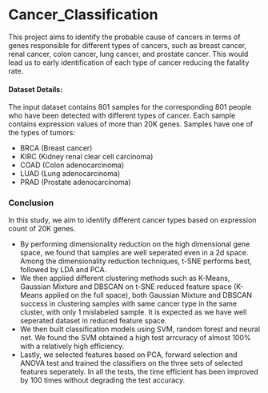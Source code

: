 # Cancer_Classification

This project aims to  identify the probable cause of cancers in terms of genes responsible for different types of cancers, such as breast cancer, renal cancer, colon cancer, lung cancer, and prostate cancer. This would lead us to early identification of each type of cancer reducing the fatality rate.

#### Dataset Details:
The input dataset contains 801 samples for the corresponding 801 people who have been detected with different types of cancer. Each sample contains expression values of more than 20K genes. Samples have one of the types of tumors: 
* BRCA (Breast cancer)
* KIRC (Kidney renal clear cell carcinoma)
* COAD (Colon adenocarcinoma)
* LUAD (Lung adenocarcinoma)
* PRAD (Prostate adenocarcinoma)

### Conclusion

In this study, we aim to identify different cancer types based on expression count of 20K genes. 
- By performing dimensionality reduction on the high dimensional gene space, we found that samples are well seperated even in a 2d space. Among the dimensionality reduction techniques, t-SNE performs best, followed by LDA and PCA.
- We then applied different clustering methods such as K-Means, Gaussian Mixture and DBSCAN on t-SNE reduced feature space (K-Means applied on the full space), both Gaussian Mixture and DBSCAN success in clustering samples with same cancer type in the same cluster, with only 1 mislabeled sample. It is expected as we have well seperated dataset in reduced feature space.
- We then built classification models using SVM, random forest and neural net. We found the SVM obtained a high test arrcuracy of almost 100% with a relatively high efficiency.
- Lastly, we selected features based on PCA, forward selection and ANOVA test and trained the classifiers on the three sets of selected features seperately. In all the tests, the time efficient has been improved by 100 times without degrading the test accuracy.
